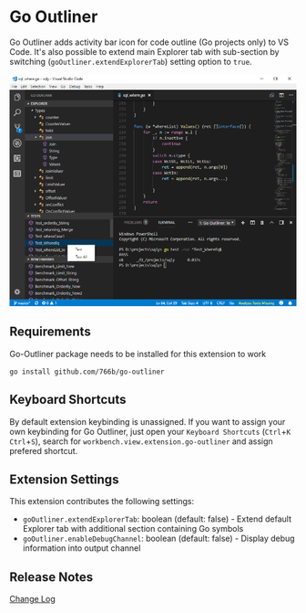 # Go Outliner

Go Outliner adds activity bar icon for code outline (Go projects only) to VS Code. It's also possible to extend main Explorer tab with sub-section by switching (`goOutliner.extendExplorerTab`) setting option to `true`.

![Preview](/images/preview.png "Go Outliner Preview")

## Requirements

Go-Outliner package needs to be installed for this extension to work

    go install github.com/766b/go-outliner

## Keyboard Shortcuts

By default extension keybinding is unassigned. If you want to assign your own keybinding for Go Outliner, just open your `Keyboard Shortcuts` (`Ctrl`+`K` `Ctrl`+`S`), search for `workbench.view.extension.go-outliner` and assign prefered shortcut.

## Extension Settings

This extension contributes the following settings:

* `goOutliner.extendExplorerTab`: boolean (default: false) - Extend default Explorer tab with additional section containing Go symbols
* `goOutliner.enableDebugChannel`: boolean (default: false) - Display debug information into output channel

## Release Notes

[Change Log](CHANGELOG.md)
